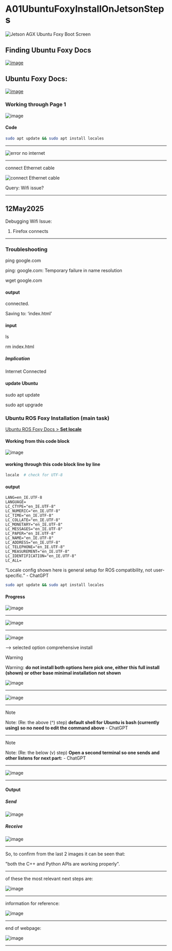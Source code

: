 # A01UbuntuFoxyInstallOnJetsonSteps

![Jetson AGX Ubuntu Foxy Boot Screen](/static/images/A01202505091520V01JetsonAGXUbuntuFoxyBootScreen.jpeg)

## Finding Ubuntu Foxy Docs

[![image](https://github.com/user-attachments/assets/c3b510ca-0b6a-4e3a-baec-bdf1683075a4)](https://www.google.com/search?q=https%3A%2F%2Fdocs.ros.org%2Fen%2Ffoxy%2FInstallation%2FUbuntu-Install-Debians.html&num=10&newwindow=1&sca_esv=5c6211a02afc286c&sxsrf=AHTn8zougsJClx8NmJJAld9DRBtdGRcGrg%3A1746803450863&ei=-hoeaJDANI6vhbIPzfqZ4QI&ved=0ahUKEwiQpbn51ZaNAxWOV0EAHU19JiwQ4dUDCBA&uact=5&oq=https%3A%2F%2Fdocs.ros.org%2Fen%2Ffoxy%2FInstallation%2FUbuntu-Install-Debians.html&gs_lp=Egxnd3Mtd2l6LXNlcnAiRWh0dHBzOi8vZG9jcy5yb3Mub3JnL2VuL2ZveHkvSW5zdGFsbGF0aW9uL1VidW50dS1JbnN0YWxsLURlYmlhbnMuaHRtbEgAUABYAHAAeACQAQCYAQCgAQCqAQC4AQPIAQD4AQGYAgCgAgCYAwCSBwCgBwCyBwC4BwDCBwDIBwA&sclient=gws-wiz-serp)

## Ubuntu Foxy Docs:

[![image](https://github.com/user-attachments/assets/bbb404a9-12da-4cc8-bced-bfae59406a3f)](https://docs.ros.org/en/foxy/Installation/Ubuntu-Install-Debians.html)

### Working through Page 1

![image](https://github.com/user-attachments/assets/107badbd-2d59-4548-bd18-6d2b83753273)

#### Code

```bash
sudo apt update && sudo apt install locales
```

____

![error no internet](https://github.com/user-attachments/assets/2078bbfa-23e3-4acd-a83b-32f178e669b6)

____

connect Ethernet cable

![connect Ethernet cable](https://github.com/user-attachments/assets/caf71dba-235d-47c7-9b19-b351a8e90a06)

Query: Wifi issue?

____

## 12May2025

Debugging Wifi Issue:

1. Firefox connects

_____

### Troubleshooting

ping google.com

ping: google.com: Temporary failure in name resolution

wget google.com

#### output

connected.

Saving to: ‘index.html’

#### input

ls

rm index.html

##### Implication

Internet Connected

#### update Ubuntu

sudo apt update

sudo apt upgrade

### Ubuntu ROS Foxy Installation (main task)

[Ubuntu ROS Foxy Docs > **Set locale**](https://docs.ros.org/en/foxy/Installation/Ubuntu-Install-Debians.html#id2)

#### Working from this code block

![image](https://github.com/user-attachments/assets/7db22ba8-baac-4078-ae91-006d43f00988)

#### working through this code block line by line

```bash
locale  # check for UTF-8
```

#### output

```
LANG=en_IE.UTF-8
LANGUAGE=
LC_CTYPE="en_IE.UTF-8"
LC_NUMERIC="en_IE.UTF-8"
LC_TIME="en_IE.UTF-8"
LC_COLLATE="en_IE.UTF-8"
LC_MONETARY="en_IE.UTF-8"
LC_MESSAGES="en_IE.UTF-8"
LC_PAPER="en_IE.UTF-8"
LC_NAME="en_IE.UTF-8"
LC_ADDRESS="en_IE.UTF-8"
LC_TELEPHONE="en_IE.UTF-8"
LC_MEASUREMENT="en_IE.UTF-8"
LC_IDENTIFICATION="en_IE.UTF-8"
LC_ALL=
```

“Locale config shown here is general setup for ROS compatibility, not user-specific.” - ChatGPT

```bash
sudo apt update && sudo apt install locales
```

#### Progress

![image](https://github.com/user-attachments/assets/de3281dd-9771-46e5-a9f8-ca5425414342)

____

![image](https://github.com/user-attachments/assets/b76a0ca8-5a87-42b6-bdb9-4c0a5b11d31d)

____

![image](https://github.com/user-attachments/assets/1ba5ae37-d2b0-4479-b062-e7b6bea4f54c)

--> selected option comprehensive install

> [!WARNING]
> Warning: **do not install both options here pick one, either this full install (shown) or other base minimal installation not shown**

![image](https://github.com/user-attachments/assets/882c8d18-816e-4492-b4e6-8585f6c8d2aa)

____

![image](https://github.com/user-attachments/assets/cd13c678-166e-4b9a-b8f0-abf30fe1c193)

____

> [!NOTE]
> Note: (Re: the above (^) step) **default shell for Ubuntu is bash (currently using) so no need to edit the command above** - ChatGPT

____

> [!NOTE]
> Note: (Re: the below (v) step) **Open a second terminal so one sends and other listens for next part:** - ChatGPT

____

![image](https://github.com/user-attachments/assets/b13202cc-4d49-4936-861a-c0d25497157a)

____

#### Output

##### Send

![image](https://github.com/user-attachments/assets/d06a288e-c5ad-407c-b6a6-10aa64229c17)

##### Receive

![image](https://github.com/user-attachments/assets/6e7b0ae3-3f32-4278-a5fb-4366c58405dd)

____

So, to confirm from the last 2 images it can be seen that:

"both the C++ and Python APIs are working properly".

____

of these the most relevant next steps are:

![image](https://github.com/user-attachments/assets/00a2e4f5-0760-4230-b6e5-9e0f4f14e273)

____

information for reference:

![image](https://github.com/user-attachments/assets/250ca691-b7bd-4941-a430-c054b1da99b9)

____

end of webpage:

![image](https://github.com/user-attachments/assets/650c0e48-80ce-4632-9b37-9a5866406441)

____
